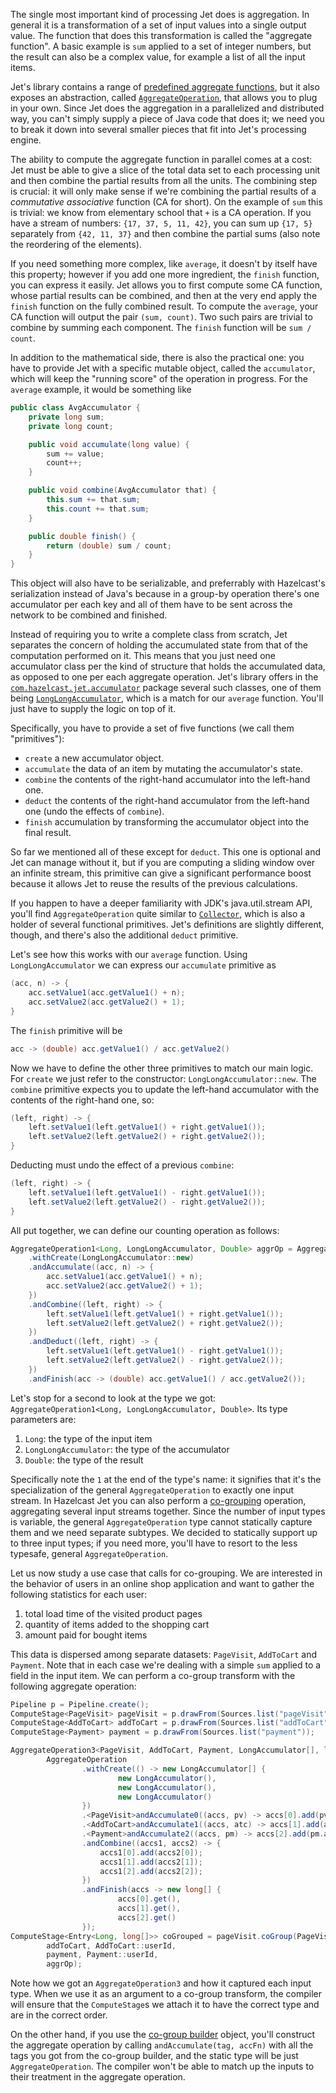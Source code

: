 The single most important kind of processing Jet does is aggregation. In
general it is a transformation of a set of input values into a single
output value. The function that does this transformation is called the
"aggregate function". A basic example is `sum` applied to a set of
integer numbers, but the result can also be a complex value, for example
a list of all the input items.

Jet's library contains a range of
[predefined aggregate functions](http://docs.hazelcast.org/docs/jet/0.5/javadoc/com/hazelcast/jet/aggregate/AggregateOperations.html),
but it also exposes an abstraction, called
[`AggregateOperation`](http://docs.hazelcast.org/docs/jet/0.5/javadoc/com/hazelcast/jet/aggregate/AggregateOperation.html),
that allows you to plug in your own. Since Jet does the aggregation in a
parallelized and distributed way, you can't simply supply a piece of
Java code that does it; we need you to break it down into several
smaller pieces that fit into Jet's processing engine.

The ability to compute the aggregate function in parallel comes at a
cost: Jet must be able to give a slice of the total data set to each
processing unit and then combine the partial results from all the units.
The combining step is crucial: it will only make sense if we're
combining the partial results of a _commutative associative_ function
(CA for short). On the example of `sum` this is trivial: we know from
elementary school that `+` is a CA operation. If you have a stream of
numbers: `{17, 37, 5, 11, 42}`, you can sum up `{17, 5}` separately from
`{42, 11, 37}` and then combine the partial sums (also note the
reordering of the elements).

If you need something more complex, like `average`, it doesn't by itself
have this property; however if you add one more ingredient, the `finish`
function, you can express it easily. Jet allows you to first compute
some CA function, whose partial results can be combined, and then at the
very end apply the `finish` function on the fully combined result. To
compute the `average`, your CA function will output the pair `(sum,
count)`. Two such pairs are trivial to combine by summing each
component. The `finish` function will be `sum / count`.

In addition to the mathematical side, there is also the practical one:
you have to provide Jet with a specific mutable object, called the
`accumulator`, which will keep the "running score" of the operation in
progress. For the `average` example, it would be something like

```java
public class AvgAccumulator {
    private long sum;
    private long count;

    public void accumulate(long value) {
        sum += value;
        count++;
    }

    public void combine(AvgAccumulator that) {
        this.sum += that.sum;
        this.count += that.sum;
    }

    public double finish() {
        return (double) sum / count;
    }
}
```

This object will also have to be serializable, and preferrably with
Hazelcast's serialization instead of Java's because in a group-by
operation there's one accumulator per each key and all of them have to
be sent across the network to be combined and finished.

Instead of requiring you to write a complete class from scratch, Jet
separates the concern of holding the accumulated state from that of the
computation performed on it. This means that you just need one
accumulator class per the kind of structure that holds the accumulated
data, as opposed to one per each aggregate operation. Jet's library
offers in the
[`com.hazelcast.jet.accumulator`](http://docs.hazelcast.org/docs/jet/0.5/javadoc/com/hazelcast/jet/accumulator/package-summary.html)
package several such classes, one of them being
[`LongLongAccumulator`](http://docs.hazelcast.org/docs/jet/0.5/javadoc/com/hazelcast/jet/accumulator/LongLongAccumulator.html),
which is a match for our `average` function. You'll just have to supply
the logic on top of it.

Specifically, you have to provide a set of five functions (we call them
"primitives"):

- `create` a new accumulator object.
- `accumulate` the data of an item by mutating the accumulator's state.
- `combine` the contents of the right-hand accumulator into the
left-hand one.
- `deduct` the contents of the right-hand accumulator from the left-hand
one (undo the effects of `combine`).
- `finish` accumulation by transforming the accumulator object into the
final result.

So far we mentioned all of these except for `deduct`. This one is
optional and Jet can manage without it, but if you are computing a
sliding window over an infinite stream, this primitive can give a
significant performance boost because it allows Jet to reuse the results
of the previous calculations.

If you happen to have a deeper familiarity with JDK's java.util.stream
API, you'll find `AggregateOperation` quite similar to
[`Collector`](https://docs.oracle.com/javase/9/docs/api/java/util/stream/Collector.html),
which is also a holder of several functional primitives. Jet's
definitions are slightly different, though, and there's also the
additional `deduct` primitive.

Let's see how this works with our `average` function. Using
`LongLongAccumulator` we can express our `accumulate` primitive as

```java
(acc, n) -> {
    acc.setValue1(acc.getValue1() + n);
    acc.setValue2(acc.getValue2() + 1);
}
```

The `finish` primitive will be

```java
acc -> (double) acc.getValue1() / acc.getValue2()
```

Now we have to define the other three primitives to match our main
logic. For `create` we just refer to the constructor:
`LongLongAccumulator::new`. The `combine` primitive expects you to
update the left-hand accumulator with the contents of the right-hand
one, so:

```java
(left, right) -> {
    left.setValue1(left.getValue1() + right.getValue1());
    left.setValue2(left.getValue2() + right.getValue2());
}
```

Deducting must undo the effect of a previous `combine`:

```java
(left, right) -> {
    left.setValue1(left.getValue1() - right.getValue1());
    left.setValue2(left.getValue2() - right.getValue2());
}
```

All put together, we can define our counting operation as follows:

```java
AggregateOperation1<Long, LongLongAccumulator, Double> aggrOp = AggregateOperation
    .withCreate(LongLongAccumulator::new)
    .andAccumulate((acc, n) -> {
        acc.setValue1(acc.getValue1() + n);
        acc.setValue2(acc.getValue2() + 1);
    })
    .andCombine((left, right) -> {
        left.setValue1(left.getValue1() + right.getValue1());
        left.setValue2(left.getValue2() + right.getValue2());
    })
    .andDeduct((left, right) -> {
        left.setValue1(left.getValue1() - right.getValue1());
        left.setValue2(left.getValue2() - right.getValue2());
    })
    .andFinish(acc -> (double) acc.getValue1() / acc.getValue2());
```

Let's stop for a second to look at the type we got:
`AggregateOperation1<Long, LongLongAccumulator, Double>`. Its type
parameters are:
1. `Long`: the type of the input item
2. `LongLongAccumulator`: the type of the accumulator
3. `Double`: the type of the result

Specifically note the `1` at the end of the type's name: it signifies
that it's the specialization of the general `AggregateOperation` to
exactly one input stream. In Hazelcast Jet you can also perform a
[co-grouping](Build_Your_Computation_Pipeline#page_coGroup)
operation, aggregating several input streams together. Since the number
of input types is variable, the general `AggregateOperation` type cannot
statically capture them and we need separate subtypes. We decided to
statically support up to three input types; if you need more, you'll
have to resort to the less typesafe, general `AggregateOperation`.

Let us now study a use case that calls for co-grouping. We are
interested in the behavior of users in an online shop application and
want to gather the following statistics for each user:

1. total load time of the visited product pages
2. quantity of items added to the shopping cart
3. amount paid for bought items

This data is dispersed among separate datasets: `PageVisit`, `AddToCart`
and `Payment`. Note that in each case we're dealing with a simple `sum`
applied to a field in the input item. We can perform a co-group
transform with the following aggregate operation:

```java
Pipeline p = Pipeline.create();
ComputeStage<PageVisit> pageVisit = p.drawFrom(Sources.list("pageVisit"));
ComputeStage<AddToCart> addToCart = p.drawFrom(Sources.list("addToCart"));
ComputeStage<Payment> payment = p.drawFrom(Sources.list("payment"));

AggregateOperation3<PageVisit, AddToCart, Payment, LongAccumulator[], long[]> aggrOp =
        AggregateOperation
                .withCreate(() -> new LongAccumulator[] {
                        new LongAccumulator(),
                        new LongAccumulator(),
                        new LongAccumulator()
                })
                .<PageVisit>andAccumulate0((accs, pv) -> accs[0].add(pv.loadTime()))
                .<AddToCart>andAccumulate1((accs, atc) -> accs[1].add(atc.quantity()))
                .<Payment>andAccumulate2((accs, pm) -> accs[2].add(pm.amount()))
                .andCombine((accs1, accs2) -> {
                    accs1[0].add(accs2[0]);
                    accs1[1].add(accs2[1]);
                    accs1[2].add(accs2[2]);
                })
                .andFinish(accs -> new long[] {
                        accs[0].get(),
                        accs[1].get(),
                        accs[2].get()
                });
ComputeStage<Entry<Long, long[]>> coGrouped = pageVisit.coGroup(PageVisit::userId,
        addToCart, AddToCart::userId,
        payment, Payment::userId,
        aggrOp);
```

Note how we got an `AggregateOperation3` and how it captured each input
type. When we use it as an argument to a co-group transform, the
compiler will ensure that the `ComputeStage`s we attach it to have the
correct type and are in the correct order.

On the other hand, if you use the
[co-group builder](Build_Your_Computation_Pipeline#page_coGroup+Builder)
object, you'll construct the aggregate operation by calling
`andAccumulate(tag, accFn)` with all the tags you got from the
co-group builder, and the static type will be just `AggregateOperation`.
The compiler won't be able to match up the inputs to their treatment in
the aggregate operation.
